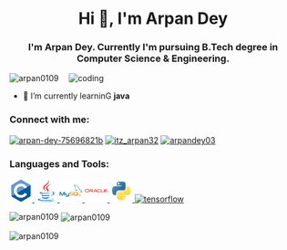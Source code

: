 <h1 align="center">Hi 👋, I'm Arpan Dey</h1>
<h3 align="center">I'm Arpan Dey. Currently I'm pursuing B.Tech degree in Computer Science & Engineering.</h3>

<img align="right" alt="coding" width="400" src="https://camo.githubusercontent.com/19db51af5f90f1b152bc0b9078f5fe97053955be5074f03f17019c70345bdcdb/68747470733a2f2f6d69726f2e6d656469756d2e636f6d2f6d61782f313336302f302a37513379765349765f7430696f4a2d5a2e676966">

<p align="left"> <img src="https://komarev.com/ghpvc/?username=arpan0109&label=Profile%20views&color=0e75b6&style=flat" alt="arpan0109" /> </p>

- 🌱 I’m currently learninG **java**

<h3 align="left">Connect with me:</h3>
<p align="left">
<a href="https://linkedin.com/in/arpan-dey-75696821b" target="blank"><img align="center" src="https://raw.githubusercontent.com/rahuldkjain/github-profile-readme-generator/master/src/images/icons/Social/linked-in-alt.svg" alt="arpan-dey-75696821b" height="30" width="40" /></a>
<a href="https://instagram.com/itz_arpan32" target="blank"><img align="center" src="https://raw.githubusercontent.com/rahuldkjain/github-profile-readme-generator/master/src/images/icons/Social/instagram.svg" alt="itz_arpan32" height="30" width="40" /></a>
<a href="https://www.hackerrank.com/arpandey03" target="blank"><img align="center" src="https://raw.githubusercontent.com/rahuldkjain/github-profile-readme-generator/master/src/images/icons/Social/hackerrank.svg" alt="arpandey03" height="30" width="40" /></a>
</p>

<h3 align="left">Languages and Tools:</h3>
<p align="left"> <a href="https://www.cprogramming.com/" target="_blank" rel="noreferrer"> <img src="https://raw.githubusercontent.com/devicons/devicon/master/icons/c/c-original.svg" alt="c" width="40" height="40"/> </a> <a href="https://www.java.com" target="_blank" rel="noreferrer"> <img src="https://raw.githubusercontent.com/devicons/devicon/master/icons/java/java-original.svg" alt="java" width="40" height="40"/> </a> <a href="https://www.mysql.com/" target="_blank" rel="noreferrer"> <img src="https://raw.githubusercontent.com/devicons/devicon/master/icons/mysql/mysql-original-wordmark.svg" alt="mysql" width="40" height="40"/> </a> <a href="https://www.oracle.com/" target="_blank" rel="noreferrer"> <img src="https://raw.githubusercontent.com/devicons/devicon/master/icons/oracle/oracle-original.svg" alt="oracle" width="40" height="40"/> </a> <a href="https://www.python.org" target="_blank" rel="noreferrer"> <img src="https://raw.githubusercontent.com/devicons/devicon/master/icons/python/python-original.svg" alt="python" width="40" height="40"/> </a> <a href="https://www.tensorflow.org" target="_blank" rel="noreferrer"> <img src="https://www.vectorlogo.zone/logos/tensorflow/tensorflow-icon.svg" alt="tensorflow" width="40" height="40"/> </a> </p>

<p><img align="left" src="https://github-readme-stats.vercel.app/api/top-langs?username=arpan0109&show_icons=true&locale=en&layout=compact" alt="arpan0109" /></p>

<p>&nbsp;<img align="center" src="https://github-readme-stats.vercel.app/api?username=arpan0109&show_icons=true&locale=en" alt="arpan0109" /></p>

<p><img align="center" src="https://github-readme-streak-stats.herokuapp.com/?user=arpan0109&" alt="arpan0109" /></p>
